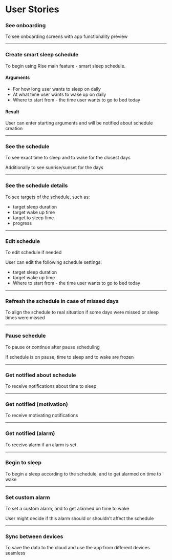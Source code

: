 # User Stories

### See onboarding

To see onboarding screens with app functionality preview

----

### Create smart sleep schedule

To begin using Rise main feature - smart sleep schedule.

#### Arguments

- For how long user wants to sleep on daily
- At what time user wants to wake up on daily
- Where to start from - the time user wants to go to bed today

#### Result

User can enter starting arguments and will be notified about schedule creation

----

### See the schedule

To see exact time to sleep and to wake for the closest days

Additionally to see sunrise/sunset for the days

----

### See the schedule details

To see targets of the schedule, such as:

- target sleep duration
- target wake up time
- target to sleep time
- progress

----

### Edit schedule

To edit schedule if needed

User can edit the following schedule settings:

- target sleep duration
- target wake up time
- Where to start from - the time user wants to go to bed today

----

### Refresh the schedule in case of missed days

To align the schedule to real situation if some days were missed or sleep times were missed

----

### Pause schedule

To pause or continue after pause scheduling

If schedule is on pause, time to sleep and to wake are frozen

----

### Get notified about schedule

To receive notifications about time to sleep

----

### Get notified (motivation)

To receive motivating notifications

----

### Get notified (alarm)

To receive alarm if an alarm is set

----

### Begin to sleep

To begin a sleep according to the schedule, and to get alarmed on time to wake

----

### Set custom alarm

To set a custom alarm, and to get alarmed on time to wake

User might decide if this alarm should or shouldn’t affect the schedule

----

### Sync between devices

To save the data to the cloud and use the app from different devices seamless


